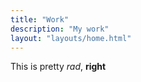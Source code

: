 ```yaml
---
title: "Work"
description: "My work"
layout: "layouts/home.html"
---
```

This is pretty _rad_, **right**